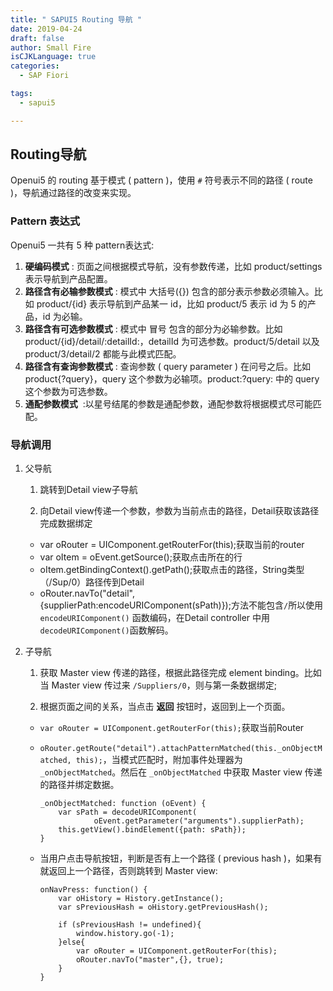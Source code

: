 ```yaml
---
title: " SAPUI5 Routing 导航 "
date: 2019-04-24
draft: false
author: Small Fire
isCJKLanguage: true
categories: 
  - SAP Fiori

tags: 
  - sapui5

---
```


## Routing导航

Openui5 的 routing 基于模式 ( pattern )，使用 `#` 符号表示不同的路径 ( route )，导航通过路径的改变来实现。

### Pattern 表达式

Openui5 一共有 5 种 pattern表达式:

1. **硬编码模式** : 页面之间根据模式导航，没有参数传递，比如 product/settings 表示导航到产品配置。
2. **路径含有必输参数模式** : 模式中 大括号({}) 包含的部分表示参数必须输入。比如 product/{id} 表示导航到产品某一 id，比如 product/5 表示 id 为 5 的产品，id 为必输。
3. **路径含有可选参数模式** : 模式中 冒号 包含的部分为必输参数。比如 product/{id}/detail/:detailId:，detailId 为可选参数。product/5/detail 以及 product/3/detail/2 都能与此模式匹配。
4. **路径含有查询参数模式** : 查询参数 ( query parameter ) 在问号之后。比如 product{?query}，query 这个参数为必输项。product:?query: 中的 query 这个参数为可选参数。
5. **通配参数模式**  :以星号结尾的参数是通配参数，通配参数将根据模式尽可能匹配。

### 导航调用

1. 父导航

   1) 跳转到Detail view子导航

   2) 向Detail view传递一个参数，参数为当前点击的路径，Detail获取该路径完成数据绑定

   - var oRouter = UIComponent.getRouterFor(this);获取当前的router
   - var oItem = oEvent.getSource();获取点击所在的行
   - oItem.getBindingContext().getPath();获取点击的路径，String类型（/Sup/0）路径传到Detail
   - oRouter.navTo("detail",{supplierPath:encodeURIComponent(sPath)});方法不能包含`/`所以使用 `encodeURIComponent()` 函数编码，在Detail controller 中用`decodeURIComponent()`函数解码。

2. 子导航

   1) 获取 Master view 传递的路径，根据此路径完成 element binding。比如当 Master view 传过来 `/Suppliers/0`，则与第一条数据绑定;

   2) 根据页面之间的关系，当点击 **返回** 按钮时，返回到上一个页面。

   - `var oRouter = UIComponent.getRouterFor(this);`获取当前Router

   - `oRouter.getRoute("detail").attachPatternMatched(this._onObjectMatched, this);`，当模式匹配时，附加事件处理器为 `_onObjectMatched`。然后在 `_onObjectMatched` 中获取 Master view 传递的路径并绑定数据。

     ```JS
     _onObjectMatched: function (oEvent) {           
         var sPath = decodeURIComponent(
                 oEvent.getParameter("arguments").supplierPath);
         this.getView().bindElement({path: sPath});
     }   
     ```

   - 当用户点击导航按钮，判断是否有上一个路径 ( previous hash )，如果有就返回上一个路径，否则跳转到 Master view:

     ```JS
     onNavPress: function() {
         var oHistory = History.getInstance();
         var sPreviousHash = oHistory.getPreviousHash();
         
         if (sPreviousHash != undefined){
             window.history.go(-1);
         }else{
             var oRouter = UIComponent.getRouterFor(this);
             oRouter.navTo("master",{}, true);
         }
     }
     ```

